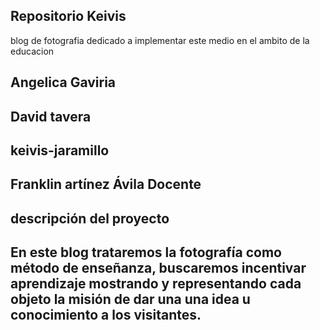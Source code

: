 ## Repositorio Keivis
blog de fotografia dedicado a implementar este medio en el ambito de la educacion 
## Angelica Gaviria
## David tavera
## keivis-jaramillo
## Franklin artínez Ávila Docente
## descripción del proyecto
## En este blog trataremos la fotografía como método de enseñanza, buscaremos incentivar aprendizaje mostrando y representando cada objeto la misión de dar una una idea u conocimiento a los visitantes.  
